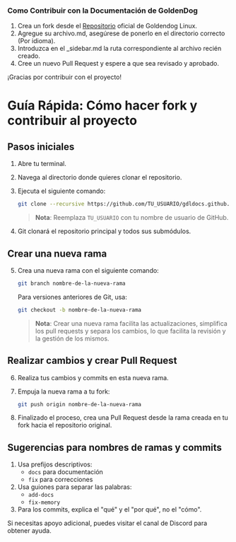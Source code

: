 ### Como Contribuir con la Documentación de GoldenDog

1. Crea un fork desde el [Repositorio](https://github.com/gdldocs/gdldocs.github.io) oficial de Goldendog Linux. 
2. Agregue su archivo.md, asegúrese de ponerlo en el directorio correcto (Por idioma).
3. Introduzca en el _sidebar.md la ruta correspondiente al archivo recién creado.
4. Cree un nuevo Pull Request y espere a que sea revisado y aprobado.

¡Gracias por contribuir con el proyecto!

# Guía Rápida: Cómo hacer fork y contribuir al proyecto

## Pasos iniciales

1. Abre tu terminal.
2. Navega al directorio donde quieres clonar el repositorio.
3. Ejecuta el siguiente comando:

   ``` bash
   git clone --recursive https://github.com/TU_USUARIO/gdldocs.github.io
   ```

   > **Nota**: Reemplaza `TU_USUARIO` con tu nombre de usuario de GitHub.

4. Git clonará el repositorio principal y todos sus submódulos.

## Crear una nueva rama

5. Crea una nueva rama con el siguiente comando:

   ``` bash
   git branch nombre-de-la-nueva-rama
   ```

   Para versiones anteriores de Git, usa:

   ``` bash
   git checkout -b nombre-de-la-nueva-rama
   ```

   > **Nota**: Crear una nueva rama facilita las actualizaciones, simplifica los pull requests y separa los cambios, lo que facilita la revisión y la gestión de los mismos.

## Realizar cambios y crear Pull Request

6. Realiza tus cambios y commits en esta nueva rama.
7. Empuja la nueva rama a tu fork:

   ``` bash
   git push origin nombre-de-la-nueva-rama
   ```

8. Finalizado el proceso, crea una Pull Request desde la rama creada en tu fork hacia el repositorio original.

## Sugerencias para nombres de ramas y commits

1. Usa prefijos descriptivos:
   - `docs` para documentación
   - `fix` para correcciones
2. Usa guiones para separar las palabras:
   - `add-docs`
   - `fix-memory`
3. Para los commits, explica el "qué" y el "por qué", no el "cómo".

Si necesitas apoyo adicional, puedes visitar el canal de Discord para obtener ayuda.
